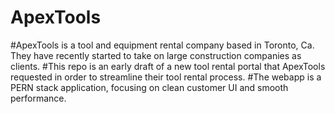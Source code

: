 # ApexTools

#ApexTools is a tool and equipment rental company based in Toronto, Ca. They have recently started to take on large construction companies as clients.
#This repo is an early draft of a new tool rental portal that ApexTools requested in order to streamline their tool rental process.
#The webapp is a PERN stack application, focusing on clean customer UI and smooth performance.
